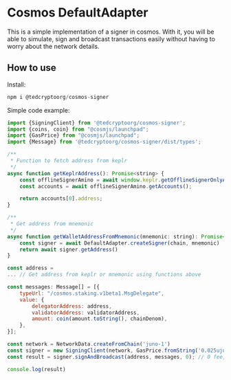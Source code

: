 # Cosmos DefaultAdapter

This is a simple implementation of a signer in cosmos. With it, you will be able to simulate, 
sign and broadcast transactions easily without having to worry about the network details.

## How to use

Install:

```js
npm i @tedcryptoorg/cosmos-signer
```

Simple code example:

```js
import {SigningClient} from '@tedcryptoorg/cosmos-signer';
import {coins, coin} from "@cosmjs/launchpad";
import {GasPrice} from "@cosmjs/launchpad";
import {Message} from '@tedcryptoorg/cosmos-signer/dist/types';

/**
 * Function to fetch address from keplr
 */
async function getKeplrAddress(): Promise<string> {
    const offlineSignerAmino = await window.keplr.getOfflineSignerOnlyAmino(chain.chainId);
    const accounts = await offlineSignerAmino.getAccounts();

    return accounts[0].address;
}

/**
 * Get address from mnemonic
 */
async function getWalletAddressFromMnemonic(mnemonic: string): Promise<string> {
    const signer = await DefaultAdapter.createSigner(chain, mnemonic)
    return await signer.getAddress()
}

const address =
... // Get address from keplr or mnemonic using functions above

const messages: Message[] = [{
    typeUrl: "/cosmos.staking.v1beta1.MsgDelegate",
    value: {
        delegatorAddress: address,
        validatorAddress: validatorAddress,
        amount: coin(amount.toString(), chainDenom),
    },
}];

const network = NetworkData.createFromChain('juno-1')
const signer = new SigningClient(network, GasPrice.fromString('0.025ujuno'), window.keplr);
const result = signer.signAndBroadcast(address, messages, 0); // 0 fee, let it simulate before broadcast (or use .simulate fn)

console.log(result)
```
